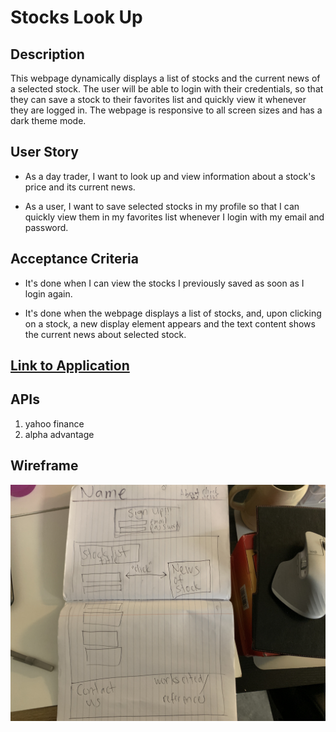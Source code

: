 # Stocks Look Up

## Description

This webpage dynamically displays a list of stocks and the current news of a selected stock. The user will be able to login with their credentials, so that they can save a stock to their favorites list and quickly view it whenever they are logged in. The webpage is responsive to all screen sizes and has a dark theme mode.

## User Story

- As a day trader, I want to look up and view information about a stock's price and its current news.

- As a user, I want to save selected stocks in my profile so that I can quickly view them in my favorites list whenever I login with my email and password.

## Acceptance Criteria

- It's done when I can view the stocks I previously saved as soon as I login again.

- It's done when the webpage displays a list of stocks, and, upon clicking on a stock, a new display element appears and the text content shows the current news about selected stock.

## <a href="">Link to Application</a>

## APIs

1. yahoo finance
2. alpha advantage

## Wireframe

<img src="./assets/IMG_8241.JPG" alt="Wireframe-Pic">
